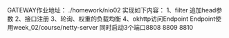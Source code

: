 GATEWAY作业地址：
./homework/nio02
实现如下内容：
1、filter 追加head参数
2、接口注册
3、轮询、权重的负载均衡
4、okhttp访问Endpoint
Endpoint使用week_02/course/netty-server
同时启动3个端口8808 8809 8810